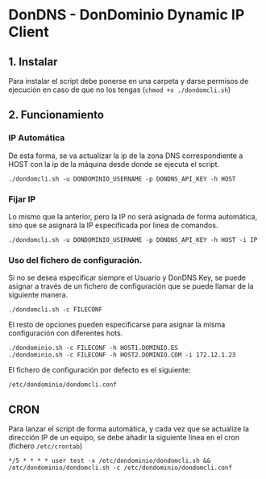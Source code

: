 # DonDNS - DonDominio Dynamic IP Client

## 1. Instalar

Para instalar el script debe ponerse en una carpeta y darse permisos de ejecución en caso de que no los tengas (`chmod +x ./dondomcli.sh`)

## 2. Funcionamiento

### IP Automática

De esta forma, se va actualizar la ip de la zona DNS correspondiente a HOST con la  ip de la máquina desde donde se ejecuta el script.  

```
./dondomcli.sh -u DONDOMINIO_USERNAME -p DONDNS_API_KEY -h HOST
```

### Fijar IP

Lo mismo que la anterior, pero la IP no será asignada de forma automática, sino que se asignará la IP especificada por linea de comandos.  

```
./dondomcli.sh -u DONDOMINIO_USERNAME -p DONDNS_API_KEY -h HOST -i IP
```

### Uso del fichero de configuración.

Si no se desea especificar siempre el Usuario y DonDNS Key, se puede asignar a través de un fichero de configuración que se puede llamar de la siguiente manera.  

```
./dondomcli.sh -c FILECONF
```

El resto de opciones pueden especificarse para asignar la misma configuración con diferentes hots.  


```
./dondominio.sh -c FILECONF -h HOST1.DOMINIO.ES
./dondominio.sh -c FILECONF -h HOST2.DOMINIO.COM -i 172.12.1.23
```

El fichero de configuración por defecto es el siguiente:

```
/etc/dondominio/dondomcli.conf
```

## CRON

Para lanzar el script de forma automática, y cada vez que se actualize la dirección IP de un equipo, se debe añadir la siguiente linea en el cron (fichero `/etc/crontab`)  


```
*/5 * * * * user test -x /etc/dondominio/dondomcli.sh && /etc/dondominio/dondomcli.sh -c /etc/dondominio/dondomcli.conf
```
